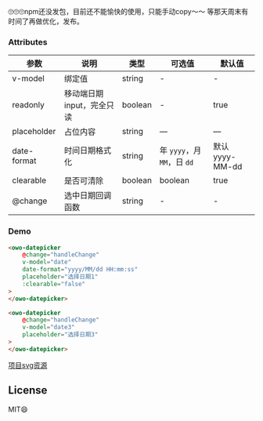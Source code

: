 🙄️🙄️🙄️npm还没发包，目前还不能愉快的使用，只能手动copy～～
等那天周末有时间了再做优化，发布。

### Attributes
| 参数      | 说明          | 类型      | 可选值                           | 默认值  |
|---------- |-------------- |---------- |--------------------------------  |-------- |
| v-model | 绑定值 | string | - | - |
| readonly | 移动端日期input，完全只读 | boolean | - | true
| placeholder | 占位内容 | string | — | — |
| date-format | 时间日期格式化 | string | 年 `yyyy`，月 `MM`，日 `dd` | 默认yyyy-MM-dd |
| clearable | 是否可清除 | boolean | boolean | true
| @change | 选中日期回调函数 | string | - | - |

### Demo

```html
<owo-datepicker
    @change="handleChange"
    v-model="date"
    date-format="yyyy/MM/dd HH:mm:ss"
    placeholder="选择日期1"
    :clearable="false"
>
</owo-datepicker>
```

```html
<owo-datepicker
    @change="handleChange"
    v-model="date3"
    placeholder="选择日期3"
>
</owo-datepicker>
```

[项目svg资源](http://www.iconsvg.com/)
## License
MIT😄

